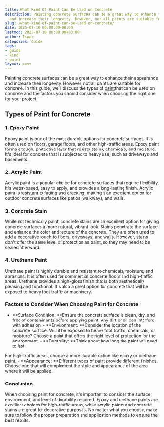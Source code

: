 ```yaml
---
title: What Kind Of Paint Can Be Used on Concrete
description: Painting concrete surfaces can be a great way to enhance their appearance
  and increase their longevity. However, not all paints are suitable for concrete.
slug: /what-kind-of-paint-can-be-used-on-concrete/
date: 2025-07-10 00:00:00+00:00
lastmod: 2025-07-10 00:00:00+03:00
author: Isaac
categories: Guide
tags:
- guide
- kind
- paint
layout: post
---
```

Painting concrete surfaces can be a great way to enhance their appearance and increase their longevity. However, not all paints are suitable for concrete. In this guide, we'll discuss the types of [paint](https://pestpolicy.com/what-kind-of-paint-to-use-on-bathroom-cabinets/)that can be used on concrete and the factors you should consider when choosing the right one for your project.

##  Types of Paint for Concrete

###  1. Epoxy Paint

Epoxy paint is one of the most durable options for concrete surfaces. It is often used on floors, garage floors, and other high-traffic areas. Epoxy paint forms a tough, protective layer that resists stains, chemicals, and moisture. It's ideal for concrete that is subjected to heavy use, such as driveways and basements.

###  2. Acrylic Paint

Acrylic paint is a popular choice for concrete surfaces that require flexibility. It's water-based, easy to apply, and provides a long-lasting finish. Acrylic paint is resistant to fading and cracking, making it an excellent option for outdoor concrete surfaces like patios, walkways, and walls.

###  3. Concrete Stain

While not technically paint, concrete stains are an excellent option for giving concrete surfaces a more natural, vibrant look. Stains penetrate the surface and enhance the color and texture of the concrete. They are often used to add a decorative touch to floors, driveways, and walls. However, stains don't offer the same level of protection as paint, so they may need to be sealed afterward.

###  4. Urethane Paint

Urethane paint is highly durable and resistant to chemicals, moisture, and abrasions. It is often used for commercial concrete floors and high-traffic areas. Urethane provides a high-gloss finish that is both aesthetically pleasing and functional. It's also a great option for concrete that will be exposed to heavy foot traffic or machinery.

###  Factors to Consider When Choosing Paint for Concrete

- **Surface Condition: **Ensure the concrete surface is clean, dry, and free of contaminants before applying paint. Any dirt or oil can interfere with adhesion. - **Environment: **Consider the location of the concrete surface. Will it be exposed to heavy foot traffic, chemicals, or moisture? Choose a paint that offers the right level of protection for the environment. - **Durability: **Think about how long the paint will need to last.

For high-traffic areas, choose a more durable option like epoxy or urethane paint. - **Appearance: **Different types of paint provide different finishes. Choose one that will complement the style and appearance of the area where it will be applied.

###  Conclusion

When choosing paint for concrete, it's important to consider the surface, environment, and level of durability required. Epoxy and urethane paints are excellent choices for high-traffic areas, while acrylic paints and concrete stains are great for decorative purposes. No matter what you choose, make sure to follow the proper preparation and application methods to ensure the best results.